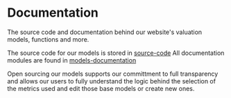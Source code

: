 # Documentation
The source code and documentation behind our website's valuation models, functions and more.

The source code for our models is stored in [source-code](https://github.com/DiscountingCashFlows/Documentation/tree/main/source-code)
All documentation modules are found in [models-documentation](https://github.com/DiscountingCashFlows/Documentation/tree/main/models-documentation)

Open sourcing our models supports our committment to full transparency and allows our users to fully understand the logic behind the selection of the metrics used and edit those base models or create new ones.

